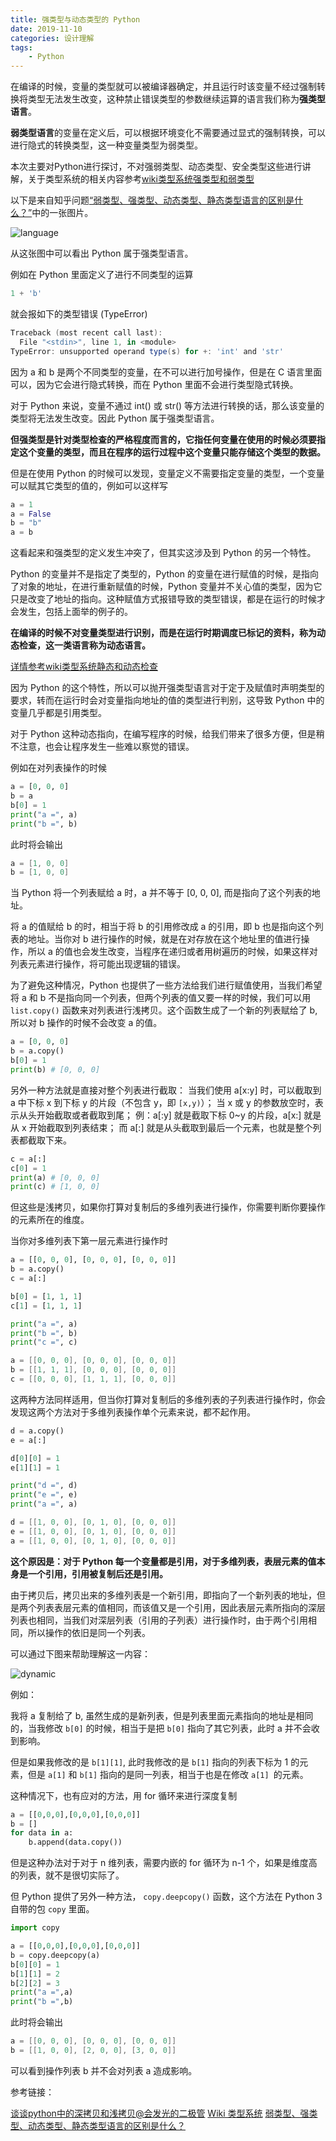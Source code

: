 ```yaml
---
title: 强类型与动态类型的 Python
date: 2019-11-10
categories: 设计理解
tags:
    - Python
---
```


在编译的时候，变量的类型就可以被编译器确定，并且运行时该变量不经过强制转换将类型无法发生改变，这种禁止错误类型的参数继续运算的语言我们称为**强类型语言**。

**弱类型语言**的变量在定义后，可以根据环境变化不需要通过显式的强制转换，可以进行隐式的转换类型，这一种变量类型为弱类型。

本次主要对Python进行探讨，不对强弱类型、动态类型、安全类型这些进行讲解，关于类型系统的相关内容参考[wiki类型系统强类型和弱类型](https://zh.wikipedia.org/wiki/%E9%A1%9E%E5%9E%8B%E7%B3%BB%E7%B5%B1#%E5%BC%B7%E5%9E%8B%E5%88%A5%E5%92%8C%E5%BC%B1%E5%9E%8B%E5%88%A5)

<!-- more -->

以下是来自知乎问题[“弱类型、强类型、动态类型、静态类型语言的区别是什么？”](https://www.zhihu.com/question/19918532)中的一张图片。

![language](./lang.jpg)

从这张图中可以看出 Python 属于强类型语言。

例如在 Python 里面定义了进行不同类型的运算

```Python
1 + 'b'
```

就会报如下的类型错误 (TypeError)

```PowerShell
Traceback (most recent call last):
  File "<stdin>", line 1, in <module>
TypeError: unsupported operand type(s) for +: 'int' and 'str'
```

因为 a 和 b 是两个不同类型的变量，在不可以进行加号操作，但是在 C 语言里面可以，因为它会进行隐式转换，而在 Python 里面不会进行类型隐式转换。

对于 Python 来说，变量不通过 int() 或 str() 等方法进行转换的话，那么该变量的类型将无法发生改变。因此 Python 属于强类型语言。

**但强类型是针对类型检查的严格程度而言的，它指任何变量在使用的时候必须要指定这个变量的类型，而且在程序的运行过程中这个变量只能存储这个类型的数据。**

但是在使用 Python 的时候可以发现，变量定义不需要指定变量的类型，一个变量可以赋其它类型的值的，例如可以这样写

```Python
a = 1
a = False
b = "b"
a = b
```

这看起来和强类型的定义发生冲突了，但其实这涉及到 Python 的另一个特性。

Python 的变量并不是指定了类型的，Python 的变量在进行赋值的时候，是指向了对象的地址，在进行重新赋值的时候，Python 变量并不关心值的类型，因为它只是改变了地址的指向。这种赋值方式报错导致的类型错误，都是在运行的时候才会发生，包括上面举的例子的。

**在编译的时候不对变量类型进行识别，而是在运行时期调度已标记的资料，称为动态检查，这一类语言称为动态语言。**

[详情参考wiki类型系统静态和动态检查](https://zh.wikipedia.org/wiki/%E9%A1%9E%E5%9E%8B%E7%B3%BB%E7%B5%B1#%E9%9D%9C%E6%85%8B%E5%92%8C%E5%8B%95%E6%85%8B%E6%AA%A2%E6%9F%A5)

因为 Python 的这个特性，所以可以抛开强类型语言对于定于及赋值时声明类型的要求，转而在运行时会对变量指向地址的值的类型进行判别，这导致 Python 中的变量几乎都是引用类型。

对于 Python 这种动态指向，在编写程序的时候，给我们带来了很多方便，但是稍不注意，也会让程序发生一些难以察觉的错误。

例如在对列表操作的时候

```Python
a = [0, 0, 0]
b = a
b[0] = 1
print("a =", a)
print("b =", b)
```

此时将会输出

```PowerShell
a = [1, 0, 0]
b = [1, 0, 0]
```

当 Python 将一个列表赋给 a 时，a 并不等于 [0, 0, 0], 而是指向了这个列表的地址。

将 a 的值赋给 b 的时，相当于将 b 的引用修改成 a 的引用，即 b 也是指向这个列表的地址。当你对 b 进行操作的时候，就是在对存放在这个地址里的值进行操作，所以 a 的值也会发生改变，当程序在递归或者用树遍历的时候，如果这样对列表元素进行操作，将可能出现逻辑的错误。

为了避免这种情况，Python 也提供了一些方法给我们进行赋值使用，当我们希望将 a 和 b 不是指向同一个列表，但两个列表的值又要一样的时候，我们可以用 `list.copy()` 函数来对列表进行浅拷贝。这个函数生成了一个新的列表赋给了 b, 所以对 b 操作的时候不会改变 a 的值。

```Python
a = [0, 0, 0]
b = a.copy()
b[0] = 1
print(b) # [0, 0, 0]
```

另外一种方法就是直接对整个列表进行截取：
当我们使用 a[x:y] 时，可以截取到 a 中下标 x 到下标 y 的片段（不包含 y，即 `[x,y)`）；
当 x 或 y 的参数放空时，表示从头开始截取或者截取到尾；
例：a[:y] 就是截取下标 0~y 的片段，a[x:] 就是从 x 开始截取到列表结束；
而 a[:] 就是从头截取到最后一个元素，也就是整个列表都截取下来。

```Python
c = a[:]
c[0] = 1
print(a) # [0, 0, 0]
print(c) # [1, 0, 0]
```

但这些是浅拷贝，如果你打算对复制后的多维列表进行操作，你需要判断你要操作的元素所在的维度。

当你对多维列表下第一层元素进行操作时

```Python
a = [[0, 0, 0], [0, 0, 0], [0, 0, 0]]
b = a.copy()
c = a[:]

b[0] = [1, 1, 1]
c[1] = [1, 1, 1]

print("a =", a)
print("b =", b)
print("c =", c)
```

```PowerShell
a = [[0, 0, 0], [0, 0, 0], [0, 0, 0]]
b = [[1, 1, 1], [0, 0, 0], [0, 0, 0]]
c = [[0, 0, 0], [1, 1, 1], [0, 0, 0]]
```

这两种方法同样适用，但当你打算对复制后的多维列表的子列表进行操作时，你会发现这两个方法对于多维列表操作单个元素来说，都不起作用。

```Python
d = a.copy()
e = a[:]

d[0][0] = 1
e[1][1] = 1

print("d =", d)
print("e =", e)
print("a =", a)
```

```PowerShell
d = [[1, 0, 0], [0, 1, 0], [0, 0, 0]]
e = [[1, 0, 0], [0, 1, 0], [0, 0, 0]]
a = [[1, 0, 0], [0, 1, 0], [0, 0, 0]]
```

**这个原因是：对于 Python 每一个变量都是引用，对于多维列表，表层元素的值本身是一个引用，引用被复制后还是引用。**

由于拷贝后，拷贝出来的多维列表是一个新引用，即指向了一个新列表的地址，但是两个列表表层元素的值相同，而该值又是一个引用，因此表层元素所指向的深层列表也相同，当我们对深层列表（引用的子列表）进行操作时，由于两个引用相同，所以操作的依旧是同一个列表。

可以通过下图来帮助理解这一内容：

![dynamic](./introduce.jpg)

例如：

我将 a 复制给了 b, 虽然生成的是新列表，但是列表里面元素指向的地址是相同的，当我修改 `b[0]` 的时候，相当于是把 `b[0]` 指向了其它列表，此时 a 并不会收到影响。

但是如果我修改的是 `b[1][1]`, 此时我修改的是 `b[1]` 指向的列表下标为 1 的元素，但是 `a[1]` 和 `b[1]` 指向的是同一列表，相当于也是在修改 `a[1] `的元素。

这种情况下，也有应对的方法，用 for 循环来进行深度复制

```Python
a = [[0,0,0],[0,0,0],[0,0,0]]
b = []
for data in a:
    b.append(data.copy())
```

但是这种办法对于对于 n 维列表，需要内嵌的 for 循环为 n-1 个，如果是维度高的列表，就不是很切实际了。

但 Python 提供了另外一种方法， `copy.deepcopy()` 函数，这个方法在 Python 3 自带的包 `copy` 里面。

```Python
import copy

a = [[0,0,0],[0,0,0],[0,0,0]]
b = copy.deepcopy(a)
b[0][0] = 1
b[1][1] = 2
b[2][2] = 3
print("a =",a)
print("b =",b)
```

此时将会输出

```PowerShell
a = [[0, 0, 0], [0, 0, 0], [0, 0, 0]]
b = [[1, 0, 0], [2, 0, 0], [3, 0, 0]]
```

可以看到操作列表 b 并不会对列表 a 造成影响。

参考链接：

[谈谈python中的深拷贝和浅拷贝@会发光的二极管](https://www.jianshu.com/p/efa9dd51f5cc)
[Wiki 类型系统](https://zh.wikipedia.org/wiki/%E9%A1%9E%E5%9E%8B%E7%B3%BB%E7%B5%B1)
[弱类型、强类型、动态类型、静态类型语言的区别是什么？](https://www.zhihu.com/question/19918532)
